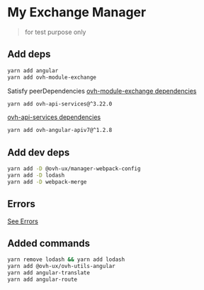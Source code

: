 # My Exchange Manager

> for test purpose only

## Add deps

```sh
yarn add angular
yarn add ovh-module-exchange
```

Satisfy peerDependencies
[ovh-module-exchange dependencies](https://github.com/ovh-ux/ovh-module-exchange/blob/master/package.json#L46)

```sh
yarn add ovh-api-services@^3.22.0
```

[ovh-api-services dependencies](https://github.com/ovh-ux/ovh-api-services/blob/master/package.json#L42)

```sh
yarn add ovh-angular-apiv7@^1.2.8
```


## Add dev deps

```sh
yarn add -D @ovh-ux/manager-webpack-config
yarn add -D lodash
yarn add -D webpack-merge
```

## Errors
[See Errors](ERRORS.md)



## Added commands

```sh
yarn remove lodash && yarn add lodash
yarn add @ovh-ux/ovh-utils-angular
yarn add angular-translate
yarn add angular-route
```
